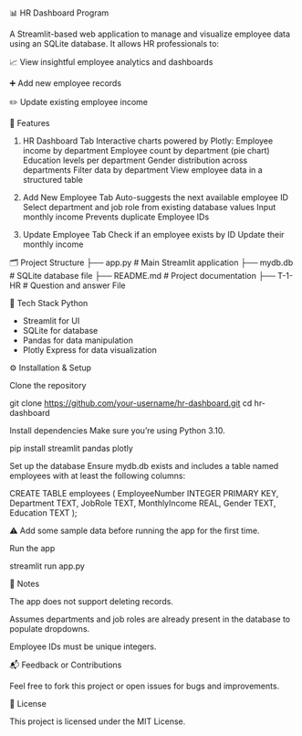 📊 HR Dashboard Program

A Streamlit-based web application to manage and visualize employee data using an SQLite database. It allows HR professionals to:

📈 View insightful employee analytics and dashboards

➕ Add new employee records

✏️ Update existing employee income

🚀 Features
1. HR Dashboard Tab
Interactive charts powered by Plotly:
Employee income by department
Employee count by department (pie chart)
Education levels per department
Gender distribution across departments
Filter data by department
View employee data in a structured table

2. Add New Employee Tab
Auto-suggests the next available employee ID
Select department and job role from existing database values
Input monthly income
Prevents duplicate Employee IDs

3. Update Employee Tab
Check if an employee exists by ID
Update their monthly income

🗂️ Project Structure
├── app.py               # Main Streamlit application
├── mydb.db              # SQLite database file
├── README.md            # Project documentation
├── T-1-HR               # Question and answer File 

🧰 Tech Stack
Python
- Streamlit for UI
- SQLite for database
- Pandas for data manipulation
- Plotly Express for data visualization

⚙️ Installation & Setup

Clone the repository

git clone https://github.com/your-username/hr-dashboard.git
cd hr-dashboard


Install dependencies
Make sure you’re using Python 3.10.

pip install streamlit pandas plotly


Set up the database
Ensure mydb.db exists and includes a table named employees with at least the following columns:

CREATE TABLE employees (
    EmployeeNumber INTEGER PRIMARY KEY,
    Department TEXT,
    JobRole TEXT,
    MonthlyIncome REAL,
    Gender TEXT,
    Education TEXT
);


⚠️ Add some sample data before running the app for the first time.

Run the app

streamlit run app.py

📝 Notes

The app does not support deleting records.

Assumes departments and job roles are already present in the database to populate dropdowns.

Employee IDs must be unique integers.

📬 Feedback or Contributions

Feel free to fork this project or open issues for bugs and improvements.

📄 License

This project is licensed under the MIT License.
